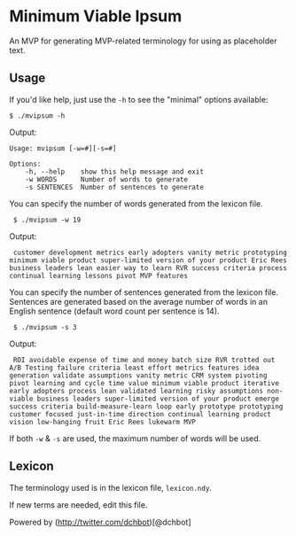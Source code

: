 
Minimum Viable Ipsum 
====================

An MVP for generating MVP-related terminology for using as placeholder text.

## Usage 

If you'd like help, just use the `-h` to see the "minimal" options available:

    $ ./mvipsum -h 

Output:

    Usage: mvipsum [-w=#][-s=#]

    Options:
        -h, --help    show this help message and exit
        -w WORDS      Number of words to generate
        -s SENTENCES  Number of sentences to generate

You can specify the number of words generated from the lexicon file. 

     $ ./mvipsum -w 19

Output:

     customer development metrics early adopters vanity metric prototyping minimum viable product super-limited version of your product Eric Rees business leaders lean easier way to learn RVR success criteria process continual learning lessons pivot MVP features

You can specify the number of sentences generated from the lexicon file. Sentences are generated based on the average number of words in an English sentence (default word count per sentence is 14). 

     $ ./mvipsum -s 3

Output:

     ROI avoidable expense of time and money batch size RVR trotted out A/B Testing failure criteria least effort metrics features idea generation validate assumptions vanity metric CRM system pivoting pivot learning and cycle time value minimum viable product iterative early adopters process lean validated learning risky assumptions non-viable business leaders super-limited version of your product emerge success criteria build-measure-learn loop early prototype prototyping customer focused just-in-time direction continual learning product vision low-hanging fruit Eric Rees lukewarm MVP

If both `-w` & `-s` are used, the maximum number of words will be used. 

## Lexicon 

The terminology used is in the lexicon file, `lexicon.ndy`.  

If new terms are needed, edit this file. 



Powered by (http://twitter.com/dchbot)[@dchbot]